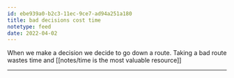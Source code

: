 ```yaml
---
id: ebe939a0-b2c3-11ec-9ce7-ad94a251a180
title: bad decisions cost time
notetype: feed
date: 2022-04-02
---
```

When we make a decision we decide to go down a route. Taking a bad route wastes time and [[notes/time is the most valuable resource]]

---

